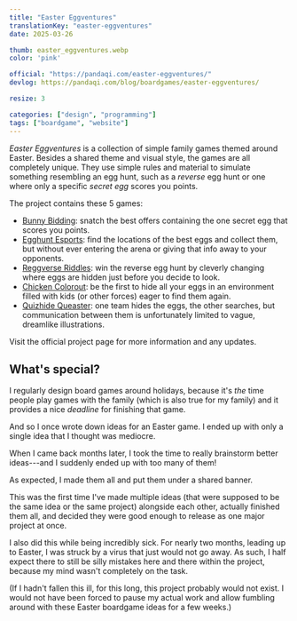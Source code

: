 ```yaml
---
title: "Easter Eggventures"
translationKey: "easter-eggventures"
date: 2025-03-26

thumb: easter_eggventures.webp
color: 'pink'

official: "https://pandaqi.com/easter-eggventures/"
devlog: https://pandaqi.com/blog/boardgames/easter-eggventures/

resize: 3

categories: ["design", "programming"]
tags: ["boardgame", "website"]
---
```


_Easter Eggventures_ is a collection of simple family games themed around Easter. Besides a shared theme and visual style, the games are all completely unique. They use simple rules and material to simulate something resembling an egg hunt, such as a _reverse_ egg hunt or one where only a specific _secret egg_ scores you points.

The project contains these 5 games:

* [Bunny Bidding](https://pandaqi.com/easter-eggventures/play/bunny-bidding/): snatch the best offers containing the one secret egg that scores you points.
* [Egghunt Esports](https://pandaqi.com/easter-eggventures/play/egghunt-esports/): find the locations of the best eggs and collect them, but without ever entering the arena or giving that info away to your opponents.
* [Reggverse Riddles](https://pandaqi.com/easter-eggventures/play/reggverse-riddles/): win the reverse egg hunt by cleverly changing where eggs are hidden just before you decide to look.
* [Chicken Colorout](https://pandaqi.com/easter-eggventures/play/chicken-colorout/): be the first to hide all your eggs in an environment filled with kids (or other forces) eager to find them again.
* [Quizhide Queaster](https://pandaqi.com/easter-eggventures/play/quizhide-queaster): one team hides the eggs, the other searches, but communication between them is unfortunately limited to vague, dreamlike illustrations.

Visit the official project page for more information and any updates.

## What's special?

I regularly design board games around holidays, because it's _the_ time people play games with the family (which is also true for my family) and it provides a nice _deadline_ for finishing that game.

And so I once wrote down ideas for an Easter game. I ended up with only a single idea that I thought was mediocre.

When I came back months later, I took the time to really brainstorm better ideas---and I suddenly ended up with too many of them!

As expected, I made them all and put them under a shared banner.

This was the first time I've made multiple ideas (that were supposed to be the same idea or the same project) alongside each other, actually finished them all, and decided they were good enough to release as one major project at once.

I also did this while being incredibly sick. For nearly two months, leading up to Easter, I was struck by a virus that just would not go away. As such, I half expect there to still be silly mistakes here and there within the project, because my mind wasn't completely on the task.

(If I hadn't fallen this ill, for this long, this project probably would not exist. I would not have been forced to pause my actual work and allow fumbling around with these Easter boardgame ideas for a few weeks.)
